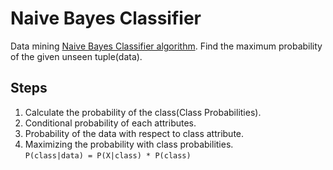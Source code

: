 # Naive Bayes Classifier
Data mining [Naive Bayes Classifier algorithm](https://en.wikipedia.org/wiki/Naive_Bayes_classifier).
Find the maximum probability of the given unseen tuple(data).

## Steps
1. Calculate the probability of the class(Class Probabilities).
2. Conditional probability of each attributes.
3.  Probability of the data with respect to class attribute.
4. Maximizing the probability with class probabilities. </br>
``` P(class|data) = P(X|class) * P(class) ```
